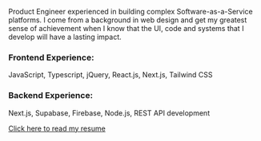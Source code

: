 Product Engineer experienced in building complex Software-as-a-Service platforms. I come from a background in web design and get my greatest sense of achievement when I know that the UI, code and systems that I develop will have a lasting impact.

### Frontend Experience: 

JavaScript, Typescript, jQuery, React.js, Next.js, Tailwind CSS

### Backend Experience:

Next.js, Supabase, Firebase, Node.js, REST API development

[Click here to read my resume](https://archived.alkemyst.app/eric_suzuki_cv_2023.pdf)

<!--
**erikksuzuki/erikksuzuki** is a ✨ _special_ ✨ repository because its `README.md` (this file) appears on your GitHub profile.

Here are some ideas to get you started:

- 🔭 I’m currently working on ...
- 🌱 I’m currently learning ...
- 👯 I’m looking to collaborate on ...
- 🤔 I’m looking for help with ...
- 💬 Ask me about ...
- 📫 How to reach me: ...
- 😄 Pronouns: ...
- ⚡ Fun fact: ...
-->
